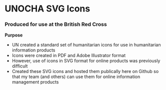 # UNOCHA SVG Icons
### Produced for use at the British Red Cross

**Purpose**
 * UN created a standard set of humanitarian icons for use in humanitarian information products
 * Icons were created in PDF and Adobe Illustrator format
 * However, use of icons in SVG format for online products was previously difficult
 * Created these SVG icons and hosted them publically here on Github so that my team (and others) can use them for online information management products
